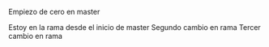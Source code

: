 Empiezo de cero en master

Estoy en la rama desde el inicio de master
Segundo cambio en rama 
Tercer cambio en rama 